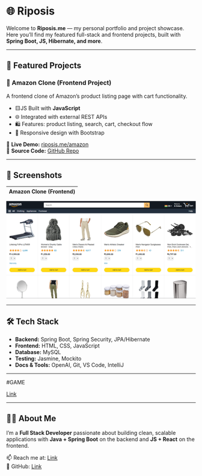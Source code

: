 # 🌐 Riposis

Welcome to **Riposis.me** — my personal portfolio and project showcase.  
Here you’ll find my featured full-stack and frontend projects, built with **Spring Boot, JS, Hibernate, and more**.

---

## 🚀 Featured Projects

### 🛒 Amazon Clone (Frontend Project)
A frontend clone of Amazon’s product listing page with cart functionality.  
- 🟨JS Built with **JavaScript**  
- 🌐 Integrated with external REST APIs  
- 🛍️ Features: product listing, search, cart, checkout flow  
- 🎨 Responsive design with Bootstrap  

🔗 **Live Demo:** [riposis.me/amazon](https://riposis.me/Amazon)  
📂 **Source Code:** [GitHub Repo](https://github.com/RIP0SIS/Amazon)

---

## 📸 Screenshots

| Amazon Clone (Frontend) |
|--------------------------|
![A screenshot of the Amazon clone project interface](image.png)

---

## 🛠️ Tech Stack

- **Backend:** Spring Boot, Spring Security, JPA/Hibernate  
- **Frontend:** HTML, CSS, JavaScript
- **Database:** MySQL   
- **Testing:** Jasmine, Mockito  
- **Docs & Tools:** OpenAI, Git, VS Code, IntelliJ

---
#GAME

[Link](Game.html)

---

## 👨‍💻 About Me

I’m a **Full Stack Developer** passionate about building clean, scalable applications with **Java + Spring Boot** on the backend and **JS + React** on the frontend.  

📫 Reach me at: [Link](mailto:restinpeace869@gmail.com)  
📂 GitHub: [Link](https://github.com/RIP0SIS)
